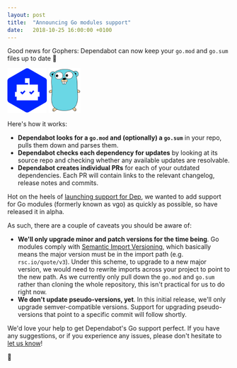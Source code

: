 ```yaml
---
layout: post
title:  "Announcing Go modules support"
date:   2018-10-25 16:00:00 +0100
---
```


Good news for Gophers: Dependabot can now keep your `go.mod` and `go.sum` files
up to date 🎉

<p class="image-medium">
  <img src="images/dependabot-logo-square.svg" alt="Dependabot" height="100px" style="max-width: 100px;" />
  <img src="images/go-gopher.svg" alt="Go" height="100px" style="max-width: 100px;" />
</p>

Here's how it works:
- **Dependabot looks for a `go.mod` and (optionally) a `go.sum`** in your
  repo, pulls them down and parses them.
- **Dependabot checks each dependency for updates** by looking at its source
  repo and checking whether any available updates are resolvable.
- **Dependabot creates individual PRs** for each of your outdated dependencies.
  Each PR will contain links to the relevant changelog, release notes and
  commits.

Hot on the heels of [launching support for Dep][dep-post], we wanted to add
support for Go modules (formerly known as vgo) as quickly as possible, so have
released it in alpha.

As such, there are a couple of caveats you should be aware of:
- **We'll only upgrade minor and patch versions for the time being**. Go modules
  comply with [Semantic Import Versioning][sem-im-ver], which basically means
  the major version must be in the import path (e.g. `rsc.io/quote/v3`). Under
  this scheme, to upgrade to a new major version, we would need to rewrite
  imports across your project to point to the new path. As we currently only
  pull down the `go.mod` and `go.sum` rather than cloning the whole repository,
  this isn't practical for us to do right now.
- **We don't update pseudo-versions, yet**. In this initial release, we'll only
  upgrade semver-compatible versions. Support for upgrading pseudo-versions
  that point to a specific commit will follow shortly.

We'd love your help to get Dependabot's Go support perfect. If you have any
suggestions, or if you experience any issues, please don't hesitate to
[let us know][feedback-link]!

🤖

[dep-post]: https://dependabot.com/blog/go-support/
[sem-im-ver]: https://research.swtch.com/vgo-import
[feedback-link]: https://github.com/dependabot/feedback
